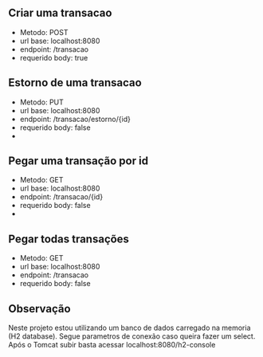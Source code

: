 
## Criar uma transacao
- Metodo: POST
- url base: localhost:8080
- endpoint: /transacao
- requerido body: true

## Estorno de uma transacao
- Metodo: PUT 
- url base: localhost:8080
- endpoint: /transacao/estorno/{id}
- requerido body: false
- 
## Pegar uma transação por id
- Metodo: GET
- url base: localhost:8080
- endpoint: /transacao/{id}
- requerido body: false
- 
## Pegar todas transações
- Metodo: GET
- url base: localhost:8080
- endpoint: /transacao
- requerido body: false

## Observação
Neste projeto estou utilizando um banco de dados carregado na memoria (H2 database).
Segue parametros de conexão caso queira fazer um select.
Após o Tomcat subir basta acessar localhost:8080/h2-console






